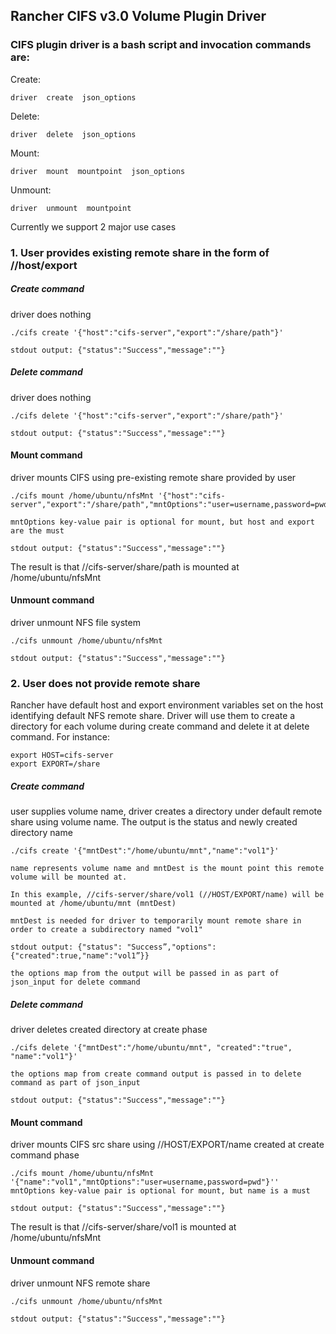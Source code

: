 ## Rancher CIFS v3.0 Volume Plugin Driver

### CIFS plugin driver is a bash script and invocation commands are:

Create:
```
driver  create  json_options
```

Delete:
```
driver  delete  json_options
```

Mount:
```
driver  mount  mountpoint  json_options
```

Unmount:
```
driver  unmount  mountpoint
```

Currently we support 2 major use cases

### 1. User provides existing remote share in the form of //host/export

##### Create command
driver does nothing

```
./cifs create '{"host":"cifs-server","export":"/share/path"}'

stdout output: {"status":"Success","message":""}
```

##### Delete command
driver does nothing

```
./cifs delete '{"host":"cifs-server","export":"/share/path"}'

stdout output: {"status":"Success","message":""}
```

#### Mount command
driver mounts CIFS using pre-existing remote share provided by user

```
./cifs mount /home/ubuntu/nfsMnt '{"host":"cifs-server","export":"/share/path","mntOptions":"user=username,password=pwd,uid=1100,gid=1100,forceuid,forcegid"}'

mntOptions key-value pair is optional for mount, but host and export are the must

stdout output: {"status":"Success","message":""}
```

The result is that //cifs-server/share/path is mounted at /home/ubuntu/nfsMnt


#### Unmount command
driver unmount NFS file system

```
./cifs unmount /home/ubuntu/nfsMnt

stdout output: {"status":"Success","message":""}
```

### 2. User does not provide remote share

Rancher have default host and export environment variables set on the host identifying default NFS remote share.
Driver will use them to create a directory for each volume during create command and delete it at delete command.
For instance:

```
export HOST=cifs-server
export EXPORT=/share
```

##### Create command
user supplies volume name, driver creates a directory under default remote share using volume name.
The output is the status and newly created directory name

```
./cifs create '{"mntDest":"/home/ubuntu/mnt","name":"vol1"}'

name represents volume name and mntDest is the mount point this remote volume will be mounted at.

In this example, //cifs-server/share/vol1 (//HOST/EXPORT/name) will be mounted at /home/ubuntu/mnt (mntDest)

mntDest is needed for driver to temporarily mount remote share in order to create a subdirectory named "vol1"

stdout output: {"status": "Success”,"options":{"created":true,"name":"vol1”}}

the options map from the output will be passed in as part of json_input for delete command
```

##### Delete command
driver deletes created directory at create phase

```
./cifs delete '{"mntDest":"/home/ubuntu/mnt", "created":"true", "name":"vol1"}'

the options map from create command output is passed in to delete command as part of json_input

stdout output: {"status":"Success","message":""}
```

#### Mount command
driver mounts CIFS src share using //HOST/EXPORT/name created at create command phase

```
./cifs mount /home/ubuntu/nfsMnt '{"name":"vol1","mntOptions":"user=username,password=pwd"}''
mntOptions key-value pair is optional for mount, but name is a must

stdout output: {"status":"Success","message":""}
```

The result is that //cifs-server/share/vol1 is mounted at /home/ubuntu/nfsMnt

#### Unmount command
driver unmount NFS remote share

```
./cifs unmount /home/ubuntu/nfsMnt

stdout output: {"status":"Success","message":""}
```
